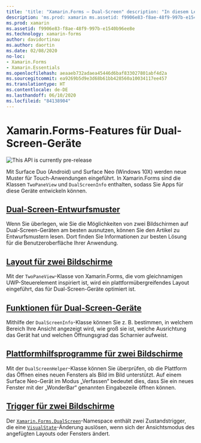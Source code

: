 ```yaml
---
title: 'title: "Xamarin.Forms – Dual-Screen" description: "In diesem Leitfaden wird beschrieben, wie Sie Xamarin.Forms-Apps für Dual-Screen-Geräte erstellen."'
description: 'ms.prod: xamarin ms.assetid: f9906e83-f8ae-48f9-997b-e1540b96ee8e ms.technology: xamarin-forms author: davidortinau ms.author: daortin ms.date: 02/08/2020 no-loc: [Xamarin.Forms, Xamarin.Essentials]'
ms.prod: xamarin
ms.assetid: f9906e83-f8ae-48f9-997b-e1540b96ee8e
ms.technology: xamarin-forms
author: davidortinau
ms.author: daortin
ms.date: 02/08/2020
no-loc:
- Xamarin.Forms
- Xamarin.Essentials
ms.openlocfilehash: aeaaeb732adaea45446d6baf833027801abf4d2a
ms.sourcegitcommit: ea9269b5d9e3d68b61bb428560a10034117ee457
ms.translationtype: HT
ms.contentlocale: de-DE
ms.lasthandoff: 06/10/2020
ms.locfileid: "84138904"
---
```

# <a name="xamarinforms-dual-screen"></a>Xamarin.Forms-Features für Dual-Screen-Geräte

![](~/media/shared/preview.png "This API is currently pre-release")

Mit Surface Duo (Android) und Surface Neo (Windows 10X) werden neue Muster für Touch-Anwendungen eingeführt. In Xamarin.Forms sind die Klassen `TwoPaneView` und `DualScreenInfo` enthalten, sodass Sie Apps für diese Geräte entwickeln können.

## <a name="dual-screen-design-patterns"></a>[Dual-Screen-Entwurfsmuster](design-patterns.md)

Wenn Sie überlegen, wie Sie die Möglichkeiten von zwei Bildschirmen auf Dual-Screen-Geräten am besten ausnutzen, können Sie den Artikel zu Entwurfsmustern lesen. Dort finden Sie Informationen zur besten Lösung für die Benutzeroberfläche Ihrer Anwendung.

## <a name="dual-screen-layout"></a>[Layout für zwei Bildschirme](twopaneview.md)

Mit der `TwoPaneView`-Klasse von Xamarin.Forms, die vom gleichnamigen UWP-Steuerelement inspiriert ist, wird ein plattformübergreifendes Layout eingeführt, das für Dual-Screen-Geräte optimiert ist.

## <a name="dual-screen-device-capabilities"></a>[Funktionen für Dual-Screen-Geräte](dual-screen-info.md)

Mithilfe der `DualScreenInfo`-Klasse können Sie z. B. bestimmen, in welchem Bereich Ihre Ansicht angezeigt wird, wie groß sie ist, welche Ausrichtung das Gerät hat und welchen Öffnungsgrad das Scharnier aufweist.

## <a name="dual-screen-platform-helpers"></a>[Plattformhilfsprogramme für zwei Bildschirme](dual-screen-helper.md)

Mit der `DualScreenHelper`-Klasse können Sie überprüfen, ob die Plattform das Öffnen eines neuen Fensters als Bild im Bild unterstützt. Auf einem Surface Neo-Gerät im Modus „Verfassen“ bedeutet dies, dass Sie ein neues Fenster mit der „WonderBar“ genannten Eingabezeile öffnen können.

## <a name="dual-screen-triggers"></a>[Trigger für zwei Bildschirme](triggers.md)

Der [`Xamarin.Forms.DualScreen`](xref:Xamarin.Forms.DualScreen)-Namespace enthält zwei Zustandstrigger, die eine [`VisualState`](xref:Xamarin.Forms.VisualState)-Änderung auslösen, wenn sich der Ansichtsmodus des angefügten Layouts oder Fensters ändert.
